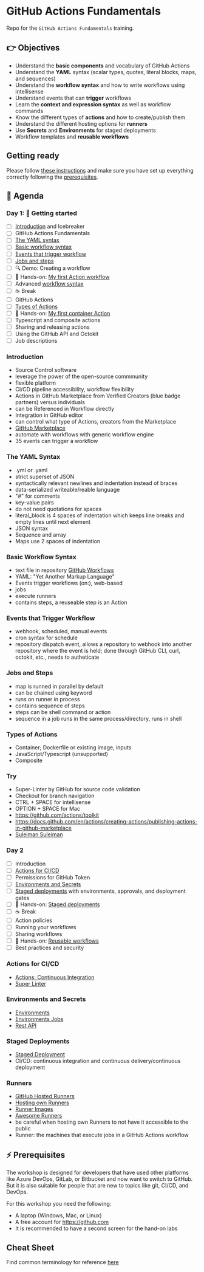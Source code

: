 # GitHub Actions Fundamentals

Repo for the `GitHub Actions Fundamentals` training.

## 👉 Objectives

- Understand the __basic components__ and vocabulary of GitHub Actions
- Understand the __YAML__ syntax (scalar types, quotes, literal blocks, maps, and sequences)
- Understand the __workflow syntax__ and how to write workflows using intellisense
- Understand events that can __trigger__ workflows
- Learn the __context and expression syntax__ as well as workflow commands
- Know the different types of __actions__ and how to create/publish them
- Understand the different hosting options for __runners__
- Use __Secrets__ and __Environments__ for staged deployments
- Workflow templates and __reusable workflows__

## Getting ready

Please follow [these instructions](GettingReady.md) and make sure you have set up everything correctly following the [prerequisites](#-prerequisites).

## 📆 Agenda

### Day 1: 🚀 Getting started

- [ ] [Introduction](#Introduction) and Icebreaker
- [ ] GitHub Actions Fundamentals
- [ ] [The YAML syntax](#The-YAML-Syntax)
- [ ] [Basic workflow syntax](#Basic-Workflow-Syntax)
- [ ] [Events that trigger workflow](#Events-that-Trigger-Workflow)
- [ ] [Jobs and steps](#Jobs-and-Steps)
- [ ] :mag: Demo: Creating a workflow
- [ ] 🔨 Hands-on: [My first Action workflow](hol/01-My-first-workflow.md)
- [ ] Advanced [workflow syntax](https://docs.github.com/en/actions/using-workflows/workflow-syntax-for-github-actions)
- [ ] :coffee: Break
- [ ] GitHub Actions
- [ ] [Types of Actions](#Types-of-Actions)
- [ ] 🔨 Hands-on: [My first container Action](hol/02-My-first-action.md)
- [ ] Typescript and composite actions
- [ ] Sharing and releasing actions
- [ ] Using the GitHub API and Octokit
- [ ] Job descriptions

### Introduction
- Source Control software
- leverage the power of the open-source commmunity
- flexible platform
- CI/CD pipeline accessibility, workflow flexibility
- Actions in GitHub Marketplace from Verified Creators (blue badge partners) versus individuals
- can be Referenced in Workflow directly
- Integration in GitHub editor
- can control what type of Actions, creators from the Marketplace
- [GitHub Marketplace](https://github.com/marketplace?type=actions)
- automate with workflows with generic workflow engine
- 35 events can trigger a workflow

### The YAML Syntax
- .yml or .yaml
- strict superset of JSON
- syntactically relevant newlines and indentation instead of braces
- data-serialized writeable/reable language
- "#" for comments
- key-value pairs
- do not need quotations for spaces
- literal_block is 4 spaces of indentation which keeps line breaks and empty lines until next element
- JSON syntax
- Sequence and array
- Maps use 2 spaces of indentation

### Basic Workflow Syntax
- text file in repository [GitHub Workflows](.github/workflows)
- YAML: "Yet Another Markup Language"
- Events trigger workflows (on:), web-based
- jobs
- execute runners
- contains steps, a reuseable step is an Action

### Events that Trigger Workflow
- webhook, scheduled, manual events
- cron syntax for schedule
- repository dispatch event, allows a repository to webhook into another repository where the event is held; done through GitHub CLI, curl, octokit, etc., needs to autheticate

### Jobs and Steps
- map is runned in parallel by default
- can be chained using keyword
- runs on runner in process
- contains sequence of steps
- steps can be shell command or action
- sequence in a job runs in the same process/directory, runs in shell

### Types of Actions
- Container; Dockerfile or existing image, inputs
- JavaScript/Typescript (unsupported)
- Composite

### Try
- Super-Linter by GitHub for source code validation
- Checkout for branch navigation
- CTRL + SPACE for intellisense
- OPTION + SPACE for Mac
- https://github.com/actions/toolkit
- https://docs.github.com/en/actions/creating-actions/publishing-actions-in-github-marketplace
- [Suleiman Suleiman](ssuleiman@microsoft.com)

### Day 2
- [ ] Introduction
- [ ] [Actions for CI/CD](#Actions-for-CI/CD)
- [ ] Permissions for GitHub Token
- [ ] [Environments and Secrets](#Environments-and-Secrets)
- [ ] [Staged deployments](#Staged-Deployments) with environments, approvals, and deployment gates
- [ ] 🔨 Hands-on: [Staged deployments](hol/03-Staged-deployments.md)
- [ ] :coffee: Break
- [ ] Action policies
- [ ] Running your workflows
- [ ] Sharing workflows
- [ ] 🔨 Hands-on: [Reusable workflows](hol/04-Reusable-workflows.md)
- [ ] Best practices and security

### Actions for CI/CD
- [Actions: Continuous Integration](https://lab.github.com/githubtraining/github-actions:-continuous-integration)
- [Super Linter](https://github.com/github/super-linter)

### Environments and Secrets
- [Environments](https://docs.github.com/en/actions/deployment/targeting-different-environments/using-environments-for-deployment)
- [Environments Jobs](https://docs.github.com/en/actions/using-workflows/workflow-syntax-for-github-actions#jobsjob_idenvironment)
- [Rest API](https://docs.github.com/en/rest/deployments/deployments?apiVersion=2022-11-28)

### Staged Deployments
- [Staged Deployment](https://github.com/ps-actions-sandbox/ActionsFundamentals/blob/main/hol/03-Staged-deployments.md)
- CI/CD: continuous integration and continuous delivery/continuous deployment

### Runners
- [GitHub Hosted Runners](https://docs.github.com/en/actions/using-github-hosted-runners)
- [Hosting own Runners](https://docs.github.com/en/actions/hosting-your-own-runners)
- [Runner Images](https://github.com/actions/runner-images)
- [Awesome Runners](https://github.com/jonico/awesome-runners)
- be careful when hosting own Runners to not have it accessible to the public
- Runner: the machines that execute jobs in a GitHub Actions workflow

## ⚡ Prerequisites

The workshop is designed for developers that have used other platforms like Azure DevOps, GitLab, or Bitbucket and now want to switch to GitHub. But it is also suitable for people that are new to topics like git, CI/CD, and DevOps.

For this workshop you need the following:

- A laptop (Windows, Mac, or Linux)
- A free account for https://github.com
- It is recommended to have a second screen for the hand-on labs

## Cheat Sheet
Find common terminology for reference [here](./CheatSheet.md)

